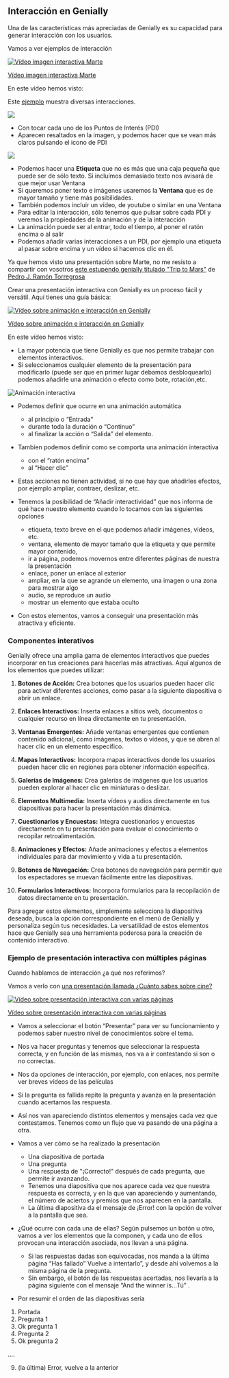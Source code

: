 ## Interacción en Genially

Una de las características más apreciadas de Genially es su capacidad para generar interacción con los usuarios.

Vamos a ver ejemplos de interacción

[![Vídeo imagen interactiva Marte](https://img.youtube.com/vi/q9pGdsTKIYk/0.jpg)](https://youtu.be/q9pGdsTKIYk)

[Vídeo imagen interactiva Marte](https://drive.google.com/file/d/1juuXzPuDWPF7i1_Ujq0HwLmt0ZXFuf5h/view?usp=drivesdk)

En este vídeo hemos visto:

Este [ejemplo](https://view.genial.ly/5c897761e1906b76bf4ac9cc/interactive-content-marte)  muestra diversas interacciones.

![](https://raw.githubusercontent.com/javacasm/Iniciacion-Herramientas-Digitales-Aula/main/images/plantillas-genially-marte.png)

* Con tocar cada uno de los Puntos de Interés (PDI)
* Aparecen resaltados en la imagen, y podemos hacer que se vean más claros pulsando el icono de PDI

![](https://raw.githubusercontent.com/javacasm/Iniciacion-Herramientas-Digitales-Aula/main/images/genially-icono-interaccion.png)

* Podemos hacer una **Etiqueta** que no es más que una caja pequeña que puede ser de sólo texto. Si incluímos demasiado texto nos avisará de que mejor usar Ventana
* Si queremos poner texto e imágenes usaremos la **Ventana** que es de mayor tamaño y tiene más posibilidades.
* También podemos incluir un vídeo, de youtube o similar en una Ventana
* Para editar la interacción, sólo tenemos que pulsar sobre cada PDI y veremos la propiedades de la animación y de la interacción
* La animación puede ser al entrar, todo el tiempo, al poner el ratón encima o al salir
* Podemos añadir varias interacciones a un PDI, por ejemplo una etiqueta al pasar sobre encima y un vídeo si hacemos clic en él.


Ya que hemos visto una presentación sobre Marte, no me resisto a compartir con vosotros [este estupendo genially titulado "Trip to Mars"](https://view.genial.ly/6404a01b412c70001a0b1149/interactive-content-quiztriptomars) de [Pedro J. Ramón Torregrosa](https://twitter.com/MasQCiencia) 

Crear una presentación interactiva con Genially es un proceso fácil y versátil. Aquí tienes una guía básica:

[![Vídeo sobre animación e interacción en Genially](https://img.youtube.com/vi/qU_HD-wo_GU/0.jpg)](https://youtu.be/qU_HD-wo_GU)

[Vídeo sobre animación e interacción en Genially](https://drive.google.com/file/d/15MaVa6spP4OcaZFEx3Cs89TgSUIh22Iq/view?usp=drivesdk)

En este vídeo hemos visto:

* La mayor potencia que tiene Genially es que nos permite trabajar con elementos interactivos. 
* Si seleccionamos cualquier elemento de la presentación para modificarlo (puede ser que en primer lugar debamos desbloquearlo) podemos añadirle una animación o efecto como bote, rotación,etc. 

![Animación interactiva](https://raw.githubusercontent.com/javacasm/Iniciacion-Herramientas-Digitales-Aula/main/images/genially-tipos-animacion.png)

* Podemos definir  que ocurre en una animación automática 

    - al principio o “Entrada"
    - durante toda la duración o “Continuo” 
    - al finalizar la acción o “Salida” del elemento. 
* Tambíen podemos definir como se comporta una animación interactiva 

    - con el “ratón encima” 
    - al “Hacer clic”
* Estas acciones no tienen actividad, si no que hay que añadirles efectos, por ejemplo ampliar, contraer, deslizar, etc.
* Tenemos la posibilidad de “Añadir interactividad” que nos informa de qué hace nuestro elemento cuando lo tocamos con las siguientes opciones

    - etiqueta, texto breve en el que podemos añadir imágenes, vídeos, etc. 
    - ventana, elemento de mayor tamaño que la etiqueta y que permite mayor contenido, 
    - ir a página, podemos movernos entre diferentes páginas de nuestra la presentación
    - enlace, poner un enlace al exterior
    - ampliar, en la que se agrande un elemento, una imagen o una zona para mostrar algo
    - audio, se reproduce un audio
    - mostrar un elemento que estaba oculto
* Con estos elementos, vamos a conseguir una presentación más atractiva y eficiente.


### Componentes interativos

Genially ofrece una amplia gama de elementos interactivos que puedes incorporar en tus creaciones para hacerlas más atractivas. Aquí algunos de los elementos que puedes utilizar:

1. **Botones de Acción:** Crea botones que los usuarios pueden hacer clic para activar diferentes acciones, como pasar a la siguiente diapositiva o abrir un enlace.

2. **Enlaces Interactivos:** Inserta enlaces a sitios web, documentos o cualquier recurso en línea directamente en tu presentación.

3. **Ventanas Emergentes:** Añade ventanas emergentes que contienen contenido adicional, como imágenes, textos o vídeos, y que se abren al hacer clic en un elemento específico.

4. **Mapas Interactivos:** Incorpora mapas interactivos donde los usuarios pueden hacer clic en regiones para obtener información específica.

5. **Galerías de Imágenes:** Crea galerías de imágenes que los usuarios pueden explorar al hacer clic en miniaturas o deslizar.

6. **Elementos Multimedia:** Inserta vídeos y audios directamente en tus diapositivas para hacer la presentación más dinámica.

7. **Cuestionarios y Encuestas:** Integra cuestionarios y encuestas directamente en tu presentación para evaluar el conocimiento o recopilar retroalimentación.

8. **Animaciones y Efectos:** Añade animaciones y efectos a elementos individuales para dar movimiento y vida a tu presentación.

9. **Botones de Navegación:** Crea botones de navegación para permitir que los espectadores se muevan fácilmente entre las diapositivas.

10. **Formularios Interactivos:** Incorpora formularios para la recopilación de datos directamente en tu presentación.

Para agregar estos elementos, simplemente selecciona la diapositiva deseada, busca la opción correspondiente en el menú de Genially y personaliza según tus necesidades. La versatilidad de estos elementos hace que Genially sea una herramienta poderosa para la creación de contenido interactivo.

### Ejemplo de presentación interactiva con múltiples páginas

Cuando hablamos de interacción ¿a qué nos referimos? 

Vamos a verlo con [una presentación llamada ¿Cuánto sabes sobre cine?](https://view.genial.ly/65acf08599dd1b0014273274/interactive-content-cuanto-sabes-sobre-cine)

[![Vídeo sobre presentación interactiva con varias páginas](https://img.youtube.com/vi/36manPCQBSA/0.jpg)](https://youtu.be/36manPCQBSA)

[Vídeo sobre presentación interactiva con varias páginas](https://drive.google.com/file/d/1V-3rERrZ4-29J1pZvZ7LWxeWKoeZPlnl/view?usp=drivesdk)

* Vamos a seleccionar el botón “Presentar” para ver su funcionamiento y podemos saber nuestro nivel de conocimientos sobre el tema. 
* Nos va hacer preguntas y tenemos que seleccionar la respuesta correcta, y en función de las mismas, nos va a ir contestando si son o no correctas. 
* Nos da opciones de interacción, por ejemplo, con enlaces, nos permite ver breves vídeos de las películas
* Si la pregunta es fallida repite la pregunta y avanza en la presentación cuando acertamos las respuesta. 
* Así nos van apareciendo distintos elementos y mensajes cada vez que contestamos. Tenemos como un flujo que va pasando de una página a otra.
* Vamos a ver cómo se ha realizado la presentación

    - Una diapositiva de portada
    - Una pregunta
    - Una respuesta de "¡Correcto!" después de cada pregunta, que permite ir avanzando.
    - Tenemos una diapositiva que nos aparece cada vez que nuestra respuesta es correcta, y en la que van apareciendo y aumentando, el número de aciertos y premios que nos aparecen en la pantalla.
    - La última diapositiva da el mensaje de ¡Error! con la opción de volver a la pantalla que sea. 
* ¿Qué ocurre con cada una de ellas? Según pulsemos un botón u otro, vamos a ver los elementos que la componen, y cada uno de ellos provocan una interacción asociada, nos llevan a una página. 

    - Si las respuestas dadas son equivocadas, nos manda a la última página “Has fallado” Vuelve a intentarlo”, y desde ahí volvemos a la misma página de la pregunta. 
    - Sin embargo, el botón de las respuestas acertadas, nos llevaría a la página siguiente con el mensaje “And the winner is…Tú” .
* Por resumir el orden de las diapositivas sería

1. Portada
2. Pregunta 1
3. Ok pregunta 1
4. Pregunta 2
5. Ok pregunta 2

....

9. (la última) Error, vuelve a la anterior


